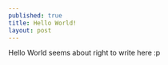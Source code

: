 ```yaml
---
published: true
title: Hello World!
layout: post
---
```

Hello World seems about right to write here :p